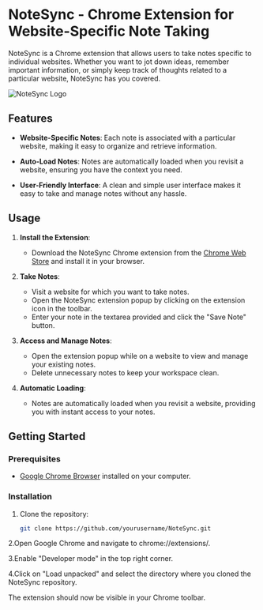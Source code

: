 # NoteSync - Chrome Extension for Website-Specific Note Taking

NoteSync is a Chrome extension that allows users to take notes specific to individual websites. Whether you want to jot down ideas, remember important information, or simply keep track of thoughts related to a particular website, NoteSync has you covered.

![NoteSync Logo](https://i.imgur.com/xi9lzdQ.png)

## Features

- **Website-Specific Notes**: Each note is associated with a particular website, making it easy to organize and retrieve information.

- **Auto-Load Notes**: Notes are automatically loaded when you revisit a website, ensuring you have the context you need.

- **User-Friendly Interface**: A clean and simple user interface makes it easy to take and manage notes without any hassle.

## Usage

1. **Install the Extension**:
   - Download the NoteSync Chrome extension from the [Chrome Web Store](#) and install it in your browser.

2. **Take Notes**:
   - Visit a website for which you want to take notes.
   - Open the NoteSync extension popup by clicking on the extension icon in the toolbar.
   - Enter your note in the textarea provided and click the "Save Note" button.

3. **Access and Manage Notes**:
   - Open the extension popup while on a website to view and manage your existing notes.
   - Delete unnecessary notes to keep your workspace clean.

4. **Automatic Loading**:
   - Notes are automatically loaded when you revisit a website, providing you with instant access to your notes.

## Getting Started

### Prerequisites

- [Google Chrome Browser](https://www.google.com/chrome/) installed on your computer.

### Installation

1. Clone the repository:

   ```bash
   git clone https://github.com/yourusername/NoteSync.git

2.Open Google Chrome and navigate to chrome://extensions/.

3.Enable "Developer mode" in the top right corner.

4.Click on "Load unpacked" and select the directory where you cloned the NoteSync repository.

The extension should now be visible in your Chrome toolbar.
